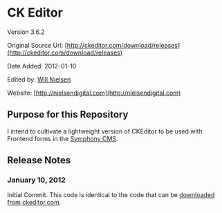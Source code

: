 # CK Editor 



Version 3.6.2

Original Source Url: [http://ckeditor.com/download/releases](http://ckeditor.com/download/releases)

Date Added: 2012-01-10

Edited by: [Will Nielsen](mailto:will@nielsendigital.com)

Website: [http://nielsendigital.com](http://nielsendigital.com)

## Purpose for this Repository
I intend to cultivate a lightweight version of CKEditor to be used with Frontend forms in the [Symphony CMS](http://symphony-cms.com).


## Release Notes

### January 10, 2012

Initial Commit. This code is identical to the code that can be [downloaded from ckeditor.com](http://ckeditor.com/download/releases).